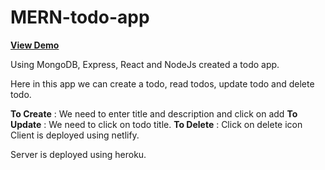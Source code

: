 # MERN-todo-app

<a href="https://61b5de7e9b749164a1b13518--2711bharath-mern-todo-app.netlify.app/"> **View Demo** </a>


Using MongoDB, Express, React and NodeJs created a todo app.

Here in this app we can create a todo, read todos, update todo and delete todo.

**To Create** : We need to enter title and description and click on add
**To Update** : We need to click on todo title.
**To Delete** : Click on delete icon
Client is deployed using netlify.

Server is deployed using heroku.

